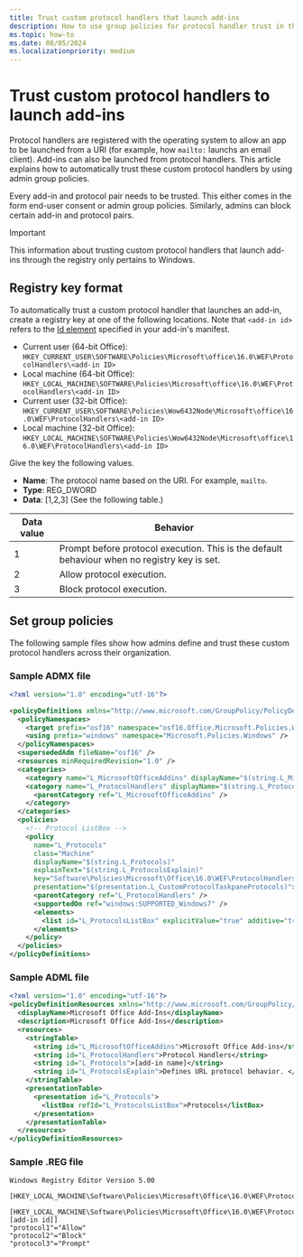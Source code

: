 ```yaml
---
title: Trust custom protocol handlers that launch add-ins
description: How to use group policies for protocol handler trust in the registry to launch add-ins.
ms.topic: how-to
ms.date: 08/05/2024
ms.localizationpriority: medium
---
```


# Trust custom protocol handlers to launch add-ins

Protocol handlers are registered with the operating system to allow an app to be launched from a URI (for example, how `mailto:` launchs an email client). Add-ins can also be launched from protocol handlers. This article explains how to automatically trust these custom protocol handlers by using admin group policies.

Every add-in and protocol pair needs to be trusted. This either comes in the form end-user consent or admin group policies. Similarly, admins can block certain add-in and protocol pairs.

> [!IMPORTANT]
> This information about trusting custom protocol handlers that launch add-ins through the registry only pertains to Windows.

## Registry key format

To automatically trust a custom protocol handler that launches an add-in, create a registry key at one of the following locations. Note that `<add-in id>` refers to the [Id element](/javascript/api/manifest/id) specified in your add-in's manifest.

- Current user (64-bit Office): `HKEY_CURRENT_USER\SOFTWARE\Policies\Microsoft\office\16.0\WEF\ProtocolHandlers\<add-in ID>`
- Local machine (64-bit Office): `HKEY_LOCAL_MACHINE\SOFTWARE\Policies\Microsoft\office\16.0\WEF\ProtocolHandlers\<add-in ID>`
- Current user (32-bit Office): `HKEY_CURRENT_USER\SOFTWARE\Policies\Wow6432Node\Microsoft\office\16.0\WEF\ProtocolHandlers\<add-in ID>`
- Local machine (32-bit Office): `HKEY_LOCAL_MACHINE\SOFTWARE\Policies\Wow6432Node\Microsoft\office\16.0\WEF\ProtocolHandlers\<add-in ID>`

Give the key the following values.

- **Name**: The protocol name based on the URI. For example, `mailto`.
- **Type**: REG_DWORD
- **Data**: [1,2,3] (See the following table.)

| Data value | Behavior                                                                                     |
|------------|----------------------------------------------------------------------------------------------|
|1           | Prompt before protocol execution. This is the default behaviour when no registry key is set. |
|2           | Allow protocol execution.                                                                    |
|3           | Block protocol execution.                                                                    |

## Set group policies

The following sample files show how admins define and trust these custom protocol handlers across their organization.

### Sample ADMX file

```xml
<?xml version="1.0" encoding="utf-16"?> 

<policyDefinitions xmlns="http://www.microsoft.com/GroupPolicy/PolicyDefinitions" revision="1.0" schemaVersion="1.0"> 
  <policyNamespaces> 
    <target prefix="osf16" namespace="osf16.Office.Microsoft.Policies.Windows" /> 
    <using prefix="windows" namespace="Microsoft.Policies.Windows" /> 
  </policyNamespaces> 
  <supersededAdm fileName="osf16" /> 
  <resources minRequiredRevision="1.0" /> 
  <categories> 
    <category name="L_MicrosoftOfficeAddins" displayName="$(string.L_MicrosoftOfficeAddins)" /> 
    <category name="L_ProtocolHandlers" displayName="$(string.L_ProtocolHandlers)"> 
      <parentCategory ref="L_MicrosoftOfficeAddins" /> 
    </category> 
  </categories> 
  <policies> 
    <!-- Protocol ListBox --> 
    <policy 
      name="L_Protocols" 
      class="Machine" 
      displayName="$(string.L_Protocols)" 
      explainText="$(string.L_ProtocolsExplain)" 
      key="Software\Policies\Microsoft\Office\16.0\WEF\ProtocolHandlers\[add-in id]" 
      presentation="$(presentation.L_CustomProtocolTaskpaneProtocols)"> 
      <parentCategory ref="L_ProtocolHandlers" /> 
      <supportedOn ref="windows:SUPPORTED_Windows7" /> 
      <elements> 
        <list id="L_ProtocolsListBox" explicitValue="true" additive="true"></list> 
      </elements>
    </policy> 
  </policies>
</policyDefinitions> 
```

### Sample ADML file

```xml
<?xml version="1.0" encoding="utf-16"?> 
<policyDefinitionResources xmlns="http://www.microsoft.com/GroupPolicy/PolicyDefinitions" revision="1.0" schemaVersion="1.0"> 
  <displayName>Microsoft Office Add-Ins</displayName> 
  <description>Microsoft Office Add-Ins</description> 
  <resources> 
    <stringTable> 
      <string id="L_MicrosoftOfficeAddins">Microsoft Office Add-ins</string> 
      <string id="L_ProtocolHandlers">Protocol Handlers</string> 
      <string id="L_Protocols">[add-in name]</string> 
      <string id="L_ProtocolsExplain">Defines URL protocol behavior. </string> 
    </stringTable> 
    <presentationTable> 
      <presentation id="L_Protocols"> 
        <listBox refId="L_ProtocolsListBox">Protocols</listBox> 
      </presentation> 
    </presentationTable> 
  </resources> 
</policyDefinitionResources> 
```

### Sample .REG file

```text
Windows Registry Editor Version 5.00 

[HKEY_LOCAL_MACHINE\Software\Policies\Microsoft\Office\16.0\WEF\ProtocolHandlers] 
 
[HKEY_LOCAL_MACHINE\Software\Policies\Microsoft\Office\16.0\WEF\ProtocolHandlers\[add-in id]] 
"protocol1"="Allow" 
"protocol2"="Block" 
"protocol3"="Prompt" 
```
